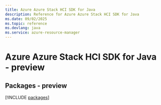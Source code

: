 ```yaml
---
title: Azure Azure Stack HCI SDK for Java
description: Reference for Azure Azure Stack HCI SDK for Java
ms.date: 09/02/2025
ms.topic: reference
ms.devlang: java
ms.service: azure-resource-manager
---
```

# Azure Azure Stack HCI SDK for Java - preview
## Packages - preview
[!INCLUDE [packages](azure-stack-hci-index.md)]